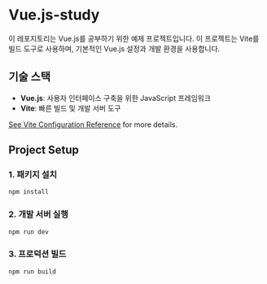 # Vue.js-study
이 레포지토리는 Vue.js를 공부하기 위한 예제 프로젝트입니다. 이 프로젝트는 Vite를 빌드 도구로 사용하며, 기본적인 Vue.js 설정과 개발 환경을 사용합니다.

## 기술 스택
- **Vue.js**: 사용자 인터페이스 구축을 위한 JavaScript 프레임워크
- **Vite**: 빠른 빌드 및 개발 서버 도구  


[See Vite Configuration Reference](https://vitejs.dev/config/) for more details.

## Project Setup

### 1. 패키지 설치
```sh
npm install
```

### 2. 개발 서버 실행
```sh
npm run dev
```

### 3. 프로덕션 빌드

```sh
npm run build
```
